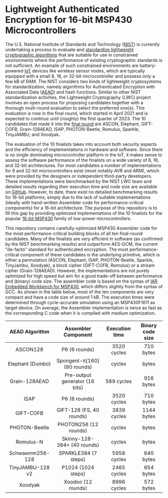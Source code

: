 # Lightweight Authenticated Encryption for 16-bit MSP430 Microcontrollers

The U.S. National Institute of Standards and Technology ([NIST](https://www.nist.gov)) is currently undertaking a process to evaluate and [standardize lightweight cryptographic algorithms](https://csrc.nist.gov/Projects/lightweight-cryptography) that are suitable for use in constrained environments where the performance of existing cryptographic standards is not sufficient. An example of such constrained environments are battery-powered [IoT](https://en.wikipedia.org/wiki/Internet_of_things) devices like wireless sensor nodes, which are typically equipped with a small 8, 16, or 32-bit microcontroller and possess only a few kB of RAM. The NIST considers two kinds of lightweight cryptosystems for standardization, namely algorithms for Authenticated Encryption with Associated Data ([AEAD](https://en.wikipedia.org/wiki/Authenticated_encryption)) and hash functions. Similar to other NIST standardization activities, the Lightweight Cryptography (LWC) project involves an open process for proposing candidates together with a thorough multi-round evaluation to select the preferred one(s). This evaluation is now in the final round, which started in April 2021 and is expected to continue until (roughly) the first quarter of 2023. The 10 candidates that made it into the [final round](https://csrc.nist.gov/News/2021/lightweight-crypto-finalists-announced) are ASCON, Elephant, GIFT-COFB, Grain-128AEAD, ISAP, PHOTON-Beetle, Romulus, Sparkle, TinyJAMBU, and Xoodyak.

The evaluation of the 10 finalists takes into account both security aspects and the efficiency of implementations in hardware and software. Since there is no single dominating microcontroller platform in the IoT, it makes sense to assess the software performance of the finalists on a wide variety of 8, 16, and 32-bit architectures. For most candidates a number of implementations for 8 and 32-bit microcontrollers exist (most notably AVR and ARM), which were provided by the designers or independent third-party developers. These implementations were benchmarked by the NIST LWC team and detailed results regarding their execution time and code size are available on [GitHub](https://github.com/usnistgov/Lightweight-Cryptography-Benchmarking). However, to date, there exist no detailed benchmarking results for 16-bit platforms, simply due to the lack of suitable implementations (ideally with hand-written Assembler code for performance-critical components) for a 16-bit architecture. The purpose of this repository is to fill this gap by providing optimized implementations of the 10 finalists for the popular [16-bit MSP430](https://en.wikipedia.org/wiki/TI_MSP430) family of low-power microcontrollers.

This repository contains carefully-optimized MSP430 Assembler code for the most performance-critical building blocks of all ten final-round candidates. Many of the finalists are very efficient in software (as confirmed by the NIST benchmarking results) and outperform AES-GCM, the current "de-facto" standard for authenticated encryption. The most performance-critical component of these candidates is the underlying primitive, which is either a permutation (ASCON, Elephant, ISAP, PHOTON-Beetle, Sparkle, TinyJambu, Xoodyak), a block cipher (GIFT-COFB, Romulus) or a stream cipher (Grain-128AEAD). However, the implementations are not purely optimized for high speed but aim for a good trade-off between performance and (binary) code size. The assembler code is based on the syntax of [IAR Embedded Workbench for MSP430](https://www.iar.com/products/architectures/iar-embedded-workbench-for-msp430/), which differs slightly from the syntax of GCC. As shown in the table below, most of the ten components are very compact and have a code size of around 1 kB. The execution times were determined through cycle-accurate simulation using an MSP430F1611 as target device. On average, the Assembler implementation is twice as fast as the corresponding C code when it is compiled with medium optimization.

| AEAD Algorithm   | Assembler Component            | Execution time | Binary code size |
| :--------------: | :----------------------------: | :------------: | :--------------: |
| ASCON128         | P6 (6 rounds)                  | 3520 cycles    | 710 bytes        |
| Elephant (Dumbo) | Spongent-π[160] (80 rounds)    | cycles         | bytes            |
| Grain-128AEAD    | Pre-output generator (16 bits) | 589 cycles     | 916 bytes        |
| ISAP             | P6 (6 rounds)                  | 3520 cycles    | 710 bytes        |
| GIFT-COFB        | GIFT-128 (FS, 40 rounds)       | 3839 cycles    | 1144 bytes       |
| PHOTON-Beetle    | PHOTON256 (12 rounds)          | cycles         | bytes            | 
| Romulus-N        | Skinny-128-384+ (40 rounds)    | cycles         | bytes            |
| Schwaemm256-128  | SPARKLE384 (7 steps)           | 5958 cycles    | 640 bytes        |
| TinyJAMBU-128 v2 | P1024 (1024 steps)             | 2465 cycles    | 654 bytes        |
| Xoodyak          | Xoodoo (12 rounds)             | 8996 cycles    | 572 bytes        |
